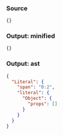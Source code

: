 ### Source
```js parse:expr
{}
```

### Output: minified
```js
{}
```

### Output: ast
```json
{
  "Literal": {
    "span": "0:2",
    "literal": {
      "Object": {
        "props": []
      }
    }
  }
}
```
